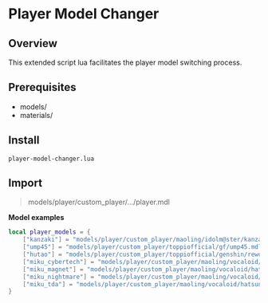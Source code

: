 # Player Model Changer

## Overview

This extended script lua facilitates the player model switching process.

## Prerequisites

- models/
- materials/

## Install

`player-model-changer.lua`

## Import

> models/player/custom_player/.../player.mdl

**Model examples**

```lua
local player_models = {
    ["kanzaki"] = "models/player/custom_player/maoling/idolm@ster/kanzaki_ranko/kanzaki.mdl",
    ["ump45"] = "models/player/custom_player/toppiofficial/gf/ump45.mdl",
    ["hutao"] = "models/player/custom_player/toppiofficial/genshin/rework/hutao.mdl",
    ["miku_cybertech"] = "models/player/custom_player/maoling/vocaloid/hatsune_miku/monsterko/cybertech/miku_cybertech.mdl",
    ["miku_magnet"] = "models/player/custom_player/maoling/vocaloid/hatsune_miku/monsterko/magnet/miku_magnet.mdl",
    ["miku_nightmare"] = "models/player/custom_player/maoling/vocaloid/hatsune_miku/monsterko/nightmare/miku_nightmare.mdl",
    ["miku_tda"] = "models/player/custom_player/maoling/vocaloid/hatsune_miku/monsterko/tda/miku_tda.mdl",
}
```
